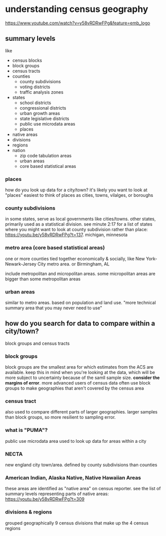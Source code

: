# understanding census geography
https://www.youtube.com/watch?v=y58vRDRwFPg&feature=emb_logo

## summary levels
like
- census blocks
- block groups
- census tracts
- counties
  - county subdivisions
  - voting districts
  - traffic analysis zones
- states
  - school districts
  - congressional districts
  - urban growth areas
  - state legislative districts
  - public use microdata areas
  - places
- native areas
- divisions
- regions
- nation
  - zip code tabulation areas
  - urban areas
  - core based statistical areas


### places
how do you look up data for a city/town?
it's likely you want to look at "places"
easiest to think of places as cities, towns, vilalges, or boroughs

### county subdivisions
in some states, serve as local governments like cities/towns. other states, primarily used as a statistical division. see minute 2:17 for a list of states where you might want to look at county subdivision rather than place: https://youtu.be/y58vRDRwFPg?t=137. michigan, minnesota

### metro area (core based statistical areas)
one or more counties tied together economically & socially, like New York-Newark-Jersey City metro area. or Birmingham, AL

include metropolitan and micropolitan areas. some micropolitan areas are bigger than some metropolitan areas

### urban areas
similar to metro areas. based on population and land use. "more technical summary area that you may never need to use"

## how do you search for data to compare within a city/town?
block groups and census tracts

### block groups
block groups are the smallest area for which estimates from the ACS are available. keep this in mind when you're looking at the data, which will be more subject to uncertainty because of the samll sample size. **consider the margins of error**. more advanced users of census data often use block groups to make geographies that aren't covered by the census area

### census tract
also used to compare different parts of larger geographies. larger samples than block groups, so more resilient to sampling error.

### what is "PUMA"?
public use microdata area
used to look up data for areas within a city

### NECTA
new england city town/area. defined by county subdivisions than counties

### American Indian, Alaska Native, Native Hawaiian Areas
these areas are identified as "native area" on census reporter. see the list of summary levels representing parts of native areas: https://youtu.be/y58vRDRwFPg?t=309

### divisions & regions
grouped geographically
9 census divisions that make up the 4 census regions

